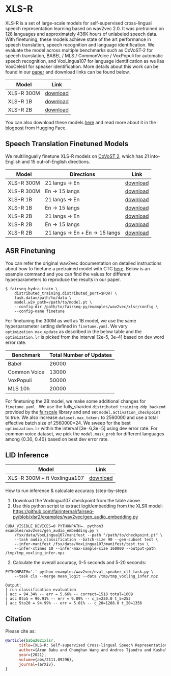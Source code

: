 # XLS-R

XLS-R is a set of large-scale models for self-supervised cross-lingual speech representation learning based on wav2vec 2.0. It was pretrained on 128 languages and approximately 436K hours of unlabeled speech data. With finetuning, these models achieve state of the art performance in speech translation, speech recognition and language identification. We evaluate the model across multiple benchmarks such as CoVoST-2 for speech translation, BABEL / MLS / CommonVoice / VoxPopuli for automatic speech recognition, and VoxLingua107 for language identification as we llas VoxCeleb1 for speaker identification. More details about this work can be found in our [paper](https://arxiv.org/pdf/2111.09296.pdf) and download links can be found below.

Model | Link
|------|------
XLS-R 300M | [download](https://dl.fbaipublicfiles.com/fairseq/wav2vec/xlsr2_300m.pt)
XLS-R 1B | [download](https://dl.fbaipublicfiles.com/fairseq/wav2vec/xlsr2_960m_1000k.pt)
XLS-R 2B | [download](https://dl.fbaipublicfiles.com/fairseq/wav2vec/xlsr2_2B_1000k.pt)

You can also download these models [here](https://huggingface.co/models?other=xls_r) and read more about it in the [blogpost](https://huggingface.co/blog/fine-tune-xlsr-wav2vec2) from Hugging Face.

## Speech Translation Finetuned Models

We multilingually finetune XLS-R models on [CoVoST 2](https://github.com/facebookresearch/covost), which has 21 
into-English and 15 out-of-English directions.

Model | Directions | Link
|------|------|------
XLS-R 300M | 21 langs &#8594; En | [download](https://dl.fbaipublicfiles.com/fairseq/wav2vec/xls_r_300m_21_en.pt)
XLS-R 300M | En &#8594; 15 langs | [download](https://dl.fbaipublicfiles.com/fairseq/wav2vec/xls_r_300m_en_15.pt)
XLS-R 1B | 21 langs &#8594; En | [download](https://dl.fbaipublicfiles.com/fairseq/wav2vec/xls_r_1b_21_en.pt)
XLS-R 1B | En &#8594; 15 langs | [download](https://dl.fbaipublicfiles.com/fairseq/wav2vec/xls_r_1b_en_15.pt)
XLS-R 2B | 21 langs &#8594; En | [download](https://dl.fbaipublicfiles.com/fairseq/wav2vec/xls_r_2b_21_en.pt)
XLS-R 2B | En &#8594; 15 langs | [download](https://dl.fbaipublicfiles.com/fairseq/wav2vec/xls_r_2b_en_15.pt)
XLS-R 2B | 21 langs &#8594; En + En &#8594; 15 langs | [download](https://dl.fbaipublicfiles.com/fairseq/wav2vec/xls_r_2b_22_16.pt)

## ASR Finetuning

You can refer the original wav2vec documentation on detailed instructions about how to finetune a pretrained model with CTC [here](https://github.com/pytorch/fairseq/tree/main/examples/wav2vec#fine-tune-a-pre-trained-model-with-ctc). Below is an example command and you can find the values for different hyperparameters to reproduce the results in our paper.

```shell script
$ fairseq-hydra-train \
    distributed_training.distributed_port=$PORT \
    task.data=/path/to/data \
    model.w2v_path=/path/to/model.pt \
    --config-dir /path/to/fairseq-py/examples/wav2vec/xlsr/config \
    --config-name finetune
```

For finetuning the 300M as well as 1B model, we use the same hyperparameter setting defined in `finetune.yaml`. We vary `optimization.max_update` as described in the below table and the `optimization.lr` is picked from the interval [2e-5, 3e-4] based on dev word error rate.

Benchmark | Total Number of Updates
|------|------
Babel | 26000
Common Voice | 13000
VoxPopuli | 50000
MLS 10h | 20000

For finetuning the 2B model, we make some additional changes for `finetune.yaml` . We use the fully_sharded `distributed_training.ddp_backend` provided by the [fairscale](https://github.com/facebookresearch/fairscale) library and and set `model.activation_checkpoint` to true. We also increase `dataset.max_tokens` to 2560000 and use a total effective batch size of 2560000*24. We sweep for the best `optimization.lr` within the interval [3e−6,3e−5] using dev error rate. For common voice dataset, we pick the `model.mask_prob` for different languages among {0.30, 0.40} based on best dev error rate.

## LID Inference

Model | Link
|------|------
XLS-R 300M + ft Voxlingua107 | [download](https://dl.fbaipublicfiles.com/fairseq/wav2vec/xlsr_300m_voxlingua107_ft.pt)

How to run inference & calculate accuracy (step-by-step):
1. Download the Voxlingua107 checkpoint from the table above.
1. Use this python script to extract logit/embedding from the XLSR model: https://github.com/fairinternal/fairseq-py/blob/xlsr2/examples/wav2vec/gen_audio_embedding.py 
```shell command
CUDA_VISIBLE_DEVICES=0 PYTHONPATH=. python3 examples/wav2vec/gen_audio_embedding.py \
    /fsx/data/VoxLingua107/manifest --path "/path/to/checkpoint.pt" \
    --task audio_classification --batch-size 90 --gen-subset test \
    --infer-manifest /fsx/data/VoxLingua107/manifest/test.tsv \
    --infer-xtimes 10 --infer-max-sample-size 160000 --output-path /tmp/tmp_voxling_infer.npz
```

2. Calculate the overall accuracy, 0-5 seconds and 5-20 seconds:
```shell command
PYTHONPATH='.' python examples/wav2vec/eval_speaker_clf_task.py \
    --task cls --merge mean_logit --data /tmp/tmp_voxling_infer.npz

Output: 
| run classification evaluation
| acc = 94.34% -- err = 5.66% -- correct=1518 total=1609
| acc 0to5 = 90.91% -- err = 9.09% -- c_5=230.0 t_5=253
| acc 5to20 = 94.99% -- err = 5.01% -- c_20=1288.0 t_20=1356
```

## Citation

Please cite as:

``` bibtex
@article{babu2021xlsr,
      title={XLS-R: Self-supervised Cross-lingual Speech Representation Learning at Scale}, 
      author={Arun Babu and Changhan Wang and Andros Tjandra and Kushal Lakhotia and Qiantong Xu and Naman Goyal and Kritika Singh and Patrick von Platen and Yatharth Saraf and Juan Pino and Alexei Baevski and Alexis Conneau and Michael Auli},
      year={2021},
      volume={abs/2111.09296},
      journal={arXiv},
}
```


